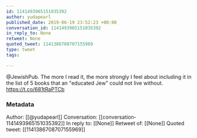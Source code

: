 ```yaml
---
id: 1141493965151035392
author: yudapearl
published_date: 2019-06-19 23:52:23 +00:00
conversation_id: 1141493965151035392
in_reply_to: None
retweet: None
quoted_tweet: 1141386708707155969
type: tweet
tags:

---
```


@JewishPub. The more I read it, the more strongly I feel about including it in the list of 5 books that an "educated Jew" could not live without. https://t.co/681tRaPTCb

### Metadata

Author: [[@yudapearl]]
Conversation: [[conversation-1141493965151035392]]
In reply to: [[None]]
Retweet of: [[None]]
Quoted tweet: [[1141386708707155969]]
